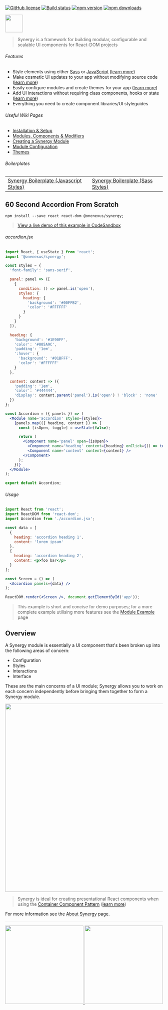 [![GitHub license](https://img.shields.io/badge/license-MIT-blue.svg)](https://github.com/One-Nexus/Synergy/blob/master/LICENSE)
[![Build status](https://api.travis-ci.com/One-Nexus/Synergy.svg)](https://travis-ci.com/One-Nexus/Synergy)
[![npm version](https://badge.fury.io/js/%40onenexus%2Fsynergy.svg)](https://www.npmjs.com/package/@onenexus/synergy)
[![npm downloads](https://img.shields.io/npm/dm/@onenexus/synergy.svg)](https://www.npmjs.com/package/@onenexus/synergy)

<img height="56px" src="http://www.onenexus.io/synergy/github-logo.png" />

> Synergy is a framework for building modular, configurable and scalable UI components for React-DOM projects

###### Features

* Style elements using either [Sass](https://github.com/One-Nexus/Synergy/wiki/Using-Sass-With-Synergy) or [JavaScript](https://github.com/One-Nexus/Synergy/wiki/Styling-Modules#styling-a-module-with-javascript) ([learn more](https://github.com/One-Nexus/Synergy/wiki/Styling-Modules))
* Make cosmetic UI updates to your app without modifying source code ([learn more](https://github.com/One-Nexus/Synergy/wiki/Module-Configuration#apply-cosmetic-css-via-configuration))
* Easily configure modules and create themes for your app ([learn more](https://github.com/One-Nexus/Synergy/wiki/Themes))
* Add UI interactions without requiring class components, hooks or state ([learn more](https://github.com/One-Nexus/Synergy/wiki/Interactions))
* Everything you need to create component libraries/UI styleguides

###### Useful Wiki Pages

* [Installation & Setup](https://github.com/One-Nexus/Synergy/wiki/Installation)
* [Modules, Components & Modifiers](https://github.com/One-Nexus/Synergy/wiki/Modules,-Components-and-Modifiers)
* [Creating a Synergy Module](https://github.com/One-Nexus/Synergy/wiki/Creating-a-Module)
* [Module Configuration](https://github.com/One-Nexus/Synergy/wiki/Module-Configuration)
* [Themes](https://github.com/One-Nexus/Synergy/wiki/Themes)

###### Boilerplates

<table width="100%">
  <tr>
    <td>
      <a href="https://github.com/One-Nexus/Synergy-Boilerplate">
        Synergy Boilerplate (Javascript Styles)
      </a>
    </td>
    <td>
      <a href="https://github.com/One-Nexus/Synergy-Boilerplate-Sass">
        Synergy Boilerplate (Sass Styles)
      </a>
    </td>
  </tr>
</table>

## 60 Second Accordion From Scratch

```
npm install --save react react-dom @onenexus/synergy;
```

> [View a live demo of this example in CodeSandbox](https://codesandbox.io/s/95k4y)

###### accordion.jsx

```jsx
import React, { useState } from 'react';
import '@onenexus/synergy';

const styles = {
  'font-family': 'sans-serif',

  panel: panel => ([
    {
      condition: () => panel.is('open'),
      styles: {
        heading: {
          'background': '#00FFB2',
          'color': '#FFFFFF'
        }
      }
    }
  ]),

  heading: {
    'background': '#1E90FF',
    'color': '#005A9C',
    'padding': '1em',
    ':hover': {
      'background': '#01BFFF',
      'color': '#FFFFFF'
    }
  },

  content: content => ({
    'padding': '1em',
    'color': '#444444',
    'display': content.parent('panel').is('open') ? 'block' : 'none'
  })
};

const Accordion = ({ panels }) => (
  <Module name='accordion' styles={styles}>
    {panels.map(({ heading, content }) => {
      const [isOpen, toggle] = useState(false);

      return (
        <Component name='panel' open={isOpen}>
          <Component name='heading' content={heading} onClick={() => toggle(!isOpen)} />
          <Component name='content' content={content} />
        </Component>
      );
    })}
  </Module>
);

export default Accordion;
```

###### Usage

```jsx
import React from 'react';
import ReactDOM from 'react-dom';
import Accordion from './accordion.jsx';

const data = [
  {
    heading: 'accordion heading 1',
    content: 'lorem ipsum'
  },
  {
    heading: 'accordion heading 2',
    content: <p>foo bar</p>
  }
];

const Screen = () => (
  <Accordion panels={data} />
);

ReactDOM.render(<Screen />, document.getElementById('app'));
```

> This example is short and concise for demo purposes; for a more complete example utilising more features see the [Module Example](https://github.com/One-Nexus/Synergy/wiki/Creating-a-Module) page

## Overview

A Synergy module is essentially a UI component that's been broken up into the following areas of concern:

* Configuration
* Styles
* Interactions
* Interface

These are the main concerns of a UI module; Synergy allows you to work on each concern independently before bringing them together to form a Synergy module.

<p align="center"><img src="http://www.onenexus.io/synergy/module-illustration.png?v=1" width="600px" /></p>

> Synergy is ideal for creating presentational React components when using the [Container Component Pattern](https://reactpatterns.com/#container-component) ([learn more](https://medium.com/@dan_abramov/smart-and-dumb-components-7ca2f9a7c7d0))

For more information see the [About Synergy](https://github.com/One-Nexus/Synergy/wiki/About-Synergy) page.

---

<a href="https://twitter.com/ESR360">
  <img src="http://edmundreed.com/assets/images/twitter.gif?v=1" width="250px" />
</a>
<a href="https://github.com/ESR360">
  <img src="http://edmundreed.com/assets/images/github.gif?v=1" width="250px" />
</a>